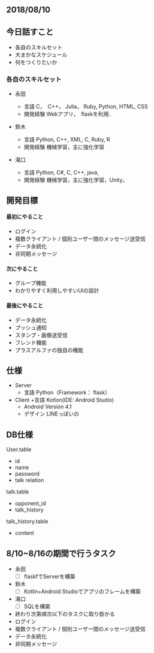 
## 2018/08/10

## 今日話すこと
+ 各自のスキルセット
+ 大まかなスケジュール
+ 何をつくりたいか

### 各自のスキルセット
+ 永田
  + 言語
    C，　C++， Julia， Ruby, Python, HTML, CSS
  + 開発経験
    Webアプリ，　flaskを利用．

+ 鈴木
  + 言語
    Python, C++, XML, C, Ruby, R
  + 開発経験
   機械学習，主に強化学習

+ 滝口
  + 言語
Python, C#, C, C++, java,
  + 開発経験
    機械学習，主に強化学習，Unity，

## 開発目標
  #### 最初にやること
   + ログイン
   + 複数クライアント / 個別ユーザー間のメッセージ送受信
   + データ永続化
   + 非同期メッセージ
  #### 次にやること
   + グループ機能
   + わかりやすく利用しやすいUIの設計
  #### 最後にやること
   + データ永続化
   + プッシュ通知
   + スタンプ・画像送受信
   + フレンド機能
   + プラスアルファの独自の機能
   
## 仕様

+ Server
  + 言語
    Python（Framework： flask）
+ Client
  +言語
    Kotlon(IDE: Android Studio)
  + Android Version
    4.1
  + デザイン
    LINEっぽいの
    
## DB仕様
User.table
+ id
+ name
+ password
+ talk relation

talk.table
+ opponent_id
+ talk_history

talk_history.table
+ content

## 8/10~8/16の期間で行うタスク
+ 永田
  - [ ] flaskfでServerを構築
+ 鈴木
  - [ ] Kotlin+Android Studioでアプリのフレームを構築
+ 滝口
  - [ ] SQLを構築
+ 終わり次第順次以下のタスクに取り掛かる
 + ログイン
 + 複数クライアント / 個別ユーザー間のメッセージ送受信
 + データ永続化
 + 非同期メッセージ
